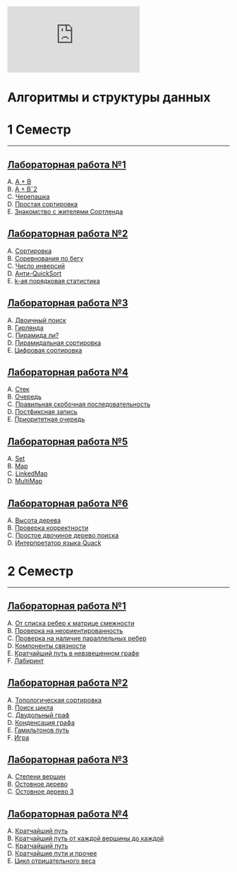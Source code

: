 ![alt text](https://neerc.ifmo.ru/pcms2client/javax.faces.resource/top3.png.xhtml?ln=template)
# Алгоритмы и структуры данных

# 1 Семестр
---
## [Лабораторная работа №1](1_laba/problems1.pdf)

A. [A + B](1_laba/A.py)   
B. [A + Bˆ2](1_laba/B.py)   
C. [Черепашка](1_laba/C.cpp)   
D. [Простая сортировка](1_laba/D.cpp)   
E. [Знакомство с жителями Сортленда](1_laba/E.cpp)   

## [Лабораторная работа №2](2_laba/problems2.pdf)

A. [Сортировка](2_laba/A.cpp)   
B. [Соревнования по бегу](2_laba/B.cpp)   
C. [Число инверсий](2_laba/C.cpp)   
D. [Анти-QuickSort](2_laba/D.cpp)   
E. [k-ая порядковая статистика](2_laba/E.cpp)   

## [Лабораторная работа №3](3_laba/problems3.pdf)

A. [Двоичный поиск](3_laba/A.cpp)   
B. [Гирлянда](3_laba/B.cpp)   
C. [Пирамида ли?](3_laba/C.cpp)   
D. [Пирамидальная сортировка](3_laba/D.cpp)   
E. [Цифровая сортировка](3_laba/E.cpp)   

## [Лабораторная работа №4](4_laba/problems4.pdf)

A. [Стек](4_laba/A.cpp)   
B. [Очередь](4_laba/B.cpp)   
C. [Правильная скобочная последовательность](4_laba/C.cpp)   
D. [Постфиксная запись](4_laba/D.cpp)   
E. [Приоритетная очередь](4_laba/E.cpp)   

## [Лабораторная работа №5](5_laba/problems5.pdf)

A. [Set](5_laba/A.cpp)   
B. [Map](5_laba/B.cpp)   
C. [LinkedMap](5_laba/C.cpp)   
D. [MultiMap](5_laba/D.cpp)   

## [Лабораторная работа №6](6_laba/problems6.pdf)

A. [Высота дерева](6_laba/A.cpp)   
B. [Проверка корректности](6_laba/B.cpp)   
C. [Простое двочиное дерево поиска](6_laba/C.cpp)   
D. [Интерпретатор языка Quack](6_laba/D.cpp)   

# 2 Семестр
---
## [Лабораторная работа №1](7_laba/problems7.pdf)

A. [От списка ребер к матрице смежности](7_laba/A.cpp)   
B. [Проверка на неориентированность](7_laba/B.cpp)   
C. [Проверка на наличие параллельных ребер](7_laba/C.cpp)   
D. [Компоненты связности](7_laba/D.cpp)   
E. [Кратчайший путь в невзвешенном графе](7_laba/E.cpp)   
F. [Лабиринт](7_laba/F.cpp)   

## [Лабораторная работа №2](8_laba/problems8.pdf)

A. [Топологическая сортировка](8_laba/A.cpp)   
B. [Поиск цикла](8_laba/B.cpp)   
C. [Двудольный граф](8_laba/C.cpp)   
D. [Конденсация графа](8_laba/D.cpp)   
E. [Гамильтонов путь](8_laba/E.cpp)   
F. [Игра](8_laba/F.cpp)   

## [Лабораторная работа №3](9_laba/problems9.pdf)

A. [Степени вершин](9_laba/A.cpp)   
B. [Остовное дерево](9_laba/B.cpp)   
C. [Остовное дерево 3](9_laba/C.cpp)   

## [Лабораторная работа №4](10_laba/problems10.pdf)

A. [Кратчайший путь](10_laba/A.cpp)   
B. [Кратчайший путь от каждой вершины до каждой](10_laba/B.cpp)   
C. [Кратчайший путь](10_laba/C.cpp)   
D. [Кратчайшие пути и прочее](10_laba/D.cpp)   
E. [Цикл отрицательного веса](10_laba/E.cpp)  
